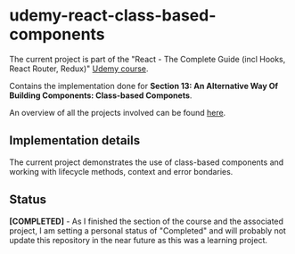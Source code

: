 # udemy-react-class-based-components

The current project is part of the "React - The Complete Guide (incl Hooks, React Router, Redux)" [Udemy course](https://www.udemy.com/course/react-the-complete-guide-incl-redux/).

Contains the implementation done for **Section 13: An Alternative Way Of Building Components: Class-based Componets**.

An overview of all the projects involved can be found [here](https://github.com/mariamihai/udemy-react-overview).

## Implementation details

The current project demonstrates the use of class-based components and working with lifecycle methods, context and error bondaries.

## Status

**[COMPLETED]** - As I finished the section of the course and the associated project, I am setting a personal status of "Completed" and will probably not update this repository in the near future as this was a learning project.
